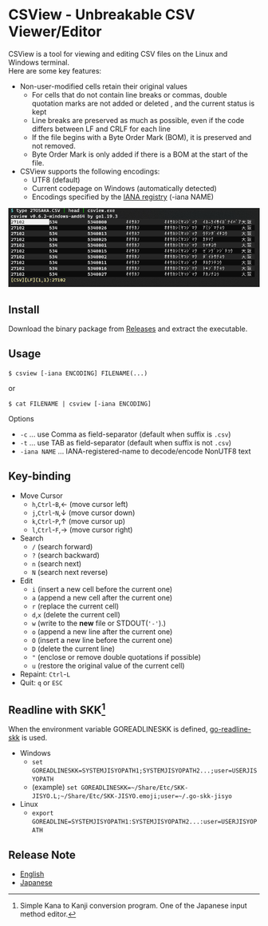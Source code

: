 CSView - Unbreakable CSV Viewer/Editor
======================================

CSView is a tool for viewing and editing CSV files on the Linux and Windows terminal.  
Here are some key features:

- Non-user-modified cells retain their original values
    - For cells that do not contain line breaks or commas, double quotation marks are not added or deleted , and the current status is kept
    - Line breaks are preserved as much as possible, even if the code differs between LF and CRLF for each line
    - If the file begins with a Byte Order Mark (BOM), it is preserved and not removed.
    - Byte Order Mark is only added if there is a BOM at the start of the file.
- CSView supports the following encodings:
    - UTF8 (default)
    - Current codepage on Windows (automatically detected)
    - Encodings specified by the [IANA registry] (-iana NAME)

[IANA registry]: http://www.iana.org/assignments/character-sets/character-sets.xhtml

![image](./csview.png)

Install
-------

Download the binary package from [Releases](https://github.com/zetamatta/csview/releases)
and extract the executable.

Usage
-----

```
$ csview [-iana ENCODING] FILENAME(...)
```

or

```
$ cat FILENAME | csview [-iana ENCODING]
```

Options

* `-c` ... use Comma as field-separator (default when suffix is `.csv`)
* `-t` ... use TAB as field-separator (default when suffix is not `.csv`)
* `-iana NAME` ... IANA-registered-name to decode/encode NonUTF8 text

Key-binding
-----------

* Move Cursor
    * `h`,`Ctrl`-`B`,&#x2190; (move cursor left)
    * `j`,`Ctrl`-`N`,&#x2193; (move cursor down)
    * `k`,`Ctrl`-`P`,&#x2191; (move cursor up)
    * `l`,`Ctrl`-`F`,&#x2192; (move cursor right)
* Search
    * `/` (search forward)
    * `?` (search backward)
    * `n` (search next)
    * `N` (search next reverse)
* Edit
    * `i` (insert a new cell before the current one)
    * `a` (append a new cell after the current one)
    * `r` (replace the current cell)
    * `d`,`x` (delete the current cell)
    * `w` (write to the **new** file or STDOUT(`'-'`).)
    * `o` (append a new line after the current one)
    * `O` (insert a new line before the current one)
    * `D` (delete the current line)
    * `"` (enclose or remove double quotations if possible)
    * `u` (restore the original value of the current cell)
* Repaint: `Ctrl`-`L`
* Quit: `q` or `ESC`

Readline with SKK[^SKK]
-----------------------

When the environment variable GOREADLINESKK is defined, [go-readline-skk] is used.

- Windows
    - `set GOREADLINESKK=SYSTEMJISYOPATH1;SYSTEMJISYOPATH2...;user=USERJISYOPATH`
    - (example) `set GOREADLINESKK=~/Share/Etc/SKK-JISYO.L;~/Share/Etc/SKK-JISYO.emoji;user=~/.go-skk-jisyo`
- Linux
    - `export GOREADLINE=SYSTEMJISYOPATH1:SYSTEMJISYOPATH2...:user=USERJISYOPATH`

[^SKK]: Simple Kana to Kanji conversion program. One of the Japanese input method editor.

[go-readline-skk]: https://github.com/nyaosorg/go-readline-skk

Release Note
------------

- [English](./release_note_en.md)
- [Japanese](./release_note_ja.md)
